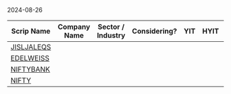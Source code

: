2024-08-26


| Scrip Name                                | Company Name | Sector / Industry | Considering? | YIT | HYIT | QIT | MIT | WIT | DIT | HIT | TDA Done? | Remarks |
| ----------------------------------------- | ------------ | ----------------- | ------------ | --- | ---- | --- | --- | --- | --- | --- | --------- | ------- |
| [JISLJALEQS](../JISLJALEQS/JISLJALEQS.md) |              |                   |              |     |      |     |     |     |     |     |           |         |
| [EDELWEISS](../EDELWEISS/EDELWEISS.md)    |              |                   |              |     |      |     |     |     |     |     |           |         |
| [NIFTYBANK](../NIFTYBANK/NIFTYBANK.md)    |              |                   |              |     |      |     |     |     |     |     |           |         |
| [NIFTY](../NIFTY/NIFTY.md)                |              |                   |              |     |      |     |     |     |     |     |           |         |
